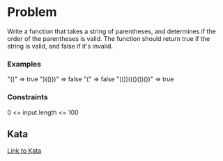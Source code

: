 # Problem

Write a function that takes a string of parentheses, and determines if the order of the parentheses is valid. The function should return true if the string is valid, and false if it's invalid.

### Examples

"()" => true
")(()))" => false
"(" => false
"(())((()())())" => true

### Constraints

0 <= input.length <= 100

## Kata

[Link to Kata](https://www.codewars.com/kata/52774a314c2333f0a7000688)
